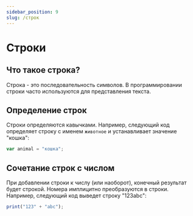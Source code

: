 ```yaml
---
sidebar_position: 9
slug: /строк
---
```


# Строки

## Что такое строка?

Строка - это последовательность символов. В программировании строки часто используются для представления текста.

## Определение строк

Строки определяются кавычками. Например, следующий код определяет строку с именем `животное` и устанавливает значение "кошка":

```jsx
var animal = "кошка";
```

## Сочетание строк с числом

При добавлении строки к числу (или наоборот), конечный результат будет строкой. Номера имплицитно преобразуются в строки. Например, следующий код выведет строку "123abc":

```jsx
print("123" + "abc");
```